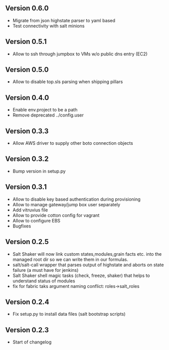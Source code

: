 ## Version 0.6.0

 * Migrate from json highstate parser to yaml based
 * Test connectivity with salt minions

## Version 0.5.1

 * Allow to ssh through jumpbox to VMs w/o public dns entry (EC2)

## Version 0.5.0

 * Allow to disable top.sls parsing when shipping pillars

## Version 0.4.0

 * Enable env.project to be a path
 * Remove deprecated ../config.user

## Version 0.3.3

 * Allow AWS driver to supply other boto connection objects

## Version 0.3.2

 * Bump version in setup.py

## Version 0.3.1

 * Allow to disable key based authentication during provisioning
 * Allow to manage gateway/jump box user separately
 * Add vitruvius file
 * Allow to provide cotton config for vagrant
 * Allow to configure EBS
 * Bugfixes

## Version 0.2.5

* Salt Shaker will now link custom states,modules,grain facts etc. into the managed root dir so we can write them in our formulas.
* salt/salt-call wrapper that parses output of highstate and aborts on state failure (a must have for jenkins)
* Salt Shaker shell magic tasks (check, freeze, shaker) that helps to understand status of modules
* fix for fabric taks argument naming conflict: roles->salt_roles

## Version 0.2.4

* Fix setup.py to install data files (salt bootstrap scripts)

## Version 0.2.3

* Start of changelog
